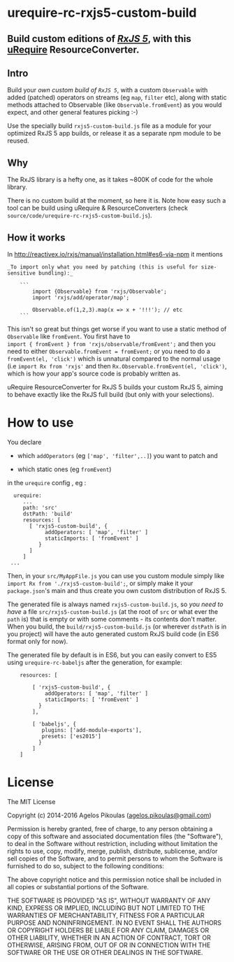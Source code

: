 # urequire-rc-rxjs5-custom-build

## Build custom editions of [*RxJS 5*](https://github.com/ReactiveX/rxjs), with this [uRequire](http://urequire.org) ResourceConverter.

## Intro 

Build your *own custom build of `RxJS 5`*, with a custom `Observable` with added (patched) operators on streams (eg `map`, `filter` etc), along with static methods attached to Observable (like `Observable.fromEvent`) as you would expect, and other general features picking :-) 

Use the specially build `rxjs5-custom-build.js` file as a module for your optimized RxJS 5 app builds, or release it as a separate npm module to be reused. 

## Why
 
The RxJS library is a hefty one, as it takes ~800K of code for the whole library.

There is no custom build at the moment, so here it is. Note how easy such a tool can be build using uRequire & ResourceConverters (check `source/code/urequire-rc-rxjs5-custom-build.js`).  

## How it works

In http://reactivex.io/rxjs/manual/installation.html#es6-via-npm it mentions  

    _To import only what you need by patching (this is useful for size-sensitive bundling):_    
        
        ```    
            import {Observable} from 'rxjs/Observable';
            import 'rxjs/add/operator/map';
                 
            Observable.of(1,2,3).map(x => x + '!!!'); // etc 
        ```

This isn't so great but things get worse if you want to use a static method of `Observable` like `fromEvent`. You first have to      
`import { fromEvent } from 'rxjs/observable/fromEvent';` and then you need to either `Observable.fromEvent = fromEvent;` or you need to do a `fromEvent(el, 'click')` which is unnatural compared to the normal usage (i.e `import Rx from 'rxjs'` and then `Rx.Observable.fromEvent(el, 'click')`, which is how your app's source code is probably written as.     

uRequire ResourceConverter for RxJS 5 builds your custom RxJS 5, aiming to behave exactly like the RxJS full build (but only with your selections). 


# How to use

You declare 

 * which `addOperators` (eg `['map', 'filter',..]`) you want to patch and 
    
 * which static ones (eg `fromEvent`) 
 
in the `urequire` config , eg : 

``` 
  urequire: 
     ...
     path: 'src'
     dstPath: 'build'
     resources: [
       [ 'rxjs5-custom-build', {
            addOperators: [ 'map', 'filter' ]
            staticImports: [ 'fromEvent' ]
          }
       ]
     ]
 ...
```     

Then, in your `src/MyAppFile.js` you can use you custom module simply like `import Rx from './rxjs5-custom-build';`, or simply make it your `package.json`'s main and thus create you own custom distribution of RxJS 5. 

The generated file is always named `rxjs5-custom-build.js`, so *you need to have* a file `src/rxjs5-custom-build.js` (at the root of `src` or what ever the `path` is) that is empty or with some comments - its contents don't matter. When you build, the `build/rxjs5-custom-build.js` (or wherever `dstPath` is in you project) will have the auto generated custom RxJS build code (in ES6 format only for now).

The generated file by default is in ES6, but you can easily convert to ES5 using `urequire-rc-babeljs` after the generation, for example: 
 
```
    resources: [
    
        [ 'rxjs5-custom-build', {
            addOperators: [ 'map', 'filter' ]
            staticImports: [ 'fromEvent' ]
          }
        ],
        
        [ 'babeljs', {
           plugins: ['add-module-exports'],
           presets: ['es2015'] 
          }
        ]
    ]
``` 

# License

The MIT License

Copyright (c) 2014-2016 Agelos Pikoulas (agelos.pikoulas@gmail.com)

Permission is hereby granted, free of charge, to any person
obtaining a copy of this software and associated documentation
files (the "Software"), to deal in the Software without
restriction, including without limitation the rights to use,
copy, modify, merge, publish, distribute, sublicense, and/or sell
copies of the Software, and to permit persons to whom the
Software is furnished to do so, subject to the following
conditions:

The above copyright notice and this permission notice shall be
included in all copies or substantial portions of the Software.

THE SOFTWARE IS PROVIDED "AS IS", WITHOUT WARRANTY OF ANY KIND,
EXPRESS OR IMPLIED, INCLUDING BUT NOT LIMITED TO THE WARRANTIES
OF MERCHANTABILITY, FITNESS FOR A PARTICULAR PURPOSE AND
NONINFRINGEMENT. IN NO EVENT SHALL THE AUTHORS OR COPYRIGHT
HOLDERS BE LIABLE FOR ANY CLAIM, DAMAGES OR OTHER LIABILITY,
WHETHER IN AN ACTION OF CONTRACT, TORT OR OTHERWISE, ARISING
FROM, OUT OF OR IN CONNECTION WITH THE SOFTWARE OR THE USE OR
OTHER DEALINGS IN THE SOFTWARE.
